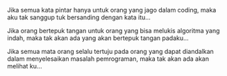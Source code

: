 Jika semua kata pintar hanya untuk orang yang jago dalam coding,
maka aku tak sanggup tuk bersanding dengan kata itu...

Jika orang bertepuk tangan untuk orang yang bisa melukis algoritma yang indah,
maka tak akan ada yang akan bertepuk tangan padaku...

Jika semua mata orang selalu tertuju pada orang yang dapat diandalkan dalam menyelesaikan masalah pemrograman,
maka tak akan ada akan melihat ku...
